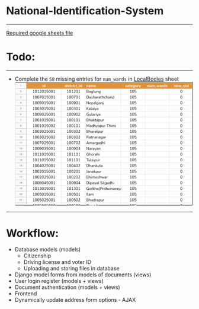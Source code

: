 # National-Identification-System
<hr>

[Required google sheets file ](https://docs.google.com/spreadsheets/d/1RmVt1pjOToTLgKuQOFXs5KB5VeLlGD7CVkuO1llJD78/edit?usp=sharing)

# Todo:

<hr>

- Complete the `58` missing entries for `num_wards` in [LocalBodies](https://docs.google.com/spreadsheets/d/1RmVt1pjOToTLgKuQOFXs5KB5VeLlGD7CVkuO1llJD78/edit#gid=2067587706) sheet
![](res/2021-07-31-21-35-33.png)
  

<hr>

# Workflow:
- Database models (models)
  - Citizenship
  - Driving license and voter ID
  - Uploading and storing files in database
- Django model forms from models of documents (views)
- User login register (models + views)
- Document authentication (models + views)
- Frontend 
- Dynamically update address form options - AJAX
    
